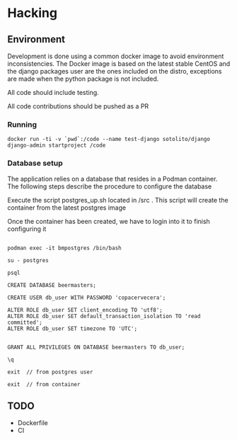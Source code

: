 # Hacking 

## Environment
Development is done using a common docker image to avoid environment inconsistencies.
The Docker image is based on the latest stable CentOS and the django packages user are the ones included on the 
distro, exceptions are made when the python package is not included.

All code should include testing.

All code contributions should be pushed as a PR


### Running
```
docker run -ti -v `pwd`:/code --name test-django sotolito/django django-admin startproject /code
```


### Database setup

The application relies on a database that resides in a Podman container. The following steps describe the procedure to configure the database

Execute the script postgres_up.sh located in /src . This script will create the container from the latest postgres image

Once the container has been created, we have to login into it to finish configuring it

```

podman exec -it bmpostgres /bin/bash

su - postgres

psql

CREATE DATABASE beermasters;

CREATE USER db_user WITH PASSWORD 'copacervecera';

ALTER ROLE db_user SET client_encoding TO 'utf8';
ALTER ROLE db_user SET default_transaction_isolation TO 'read committed';
ALTER ROLE db_user SET timezone TO 'UTC';


GRANT ALL PRIVILEGES ON DATABASE beermasters TO db_user;

\q

exit  // from postgres user

exit  // from container
```


## TODO
* Dockerfile
* CI




